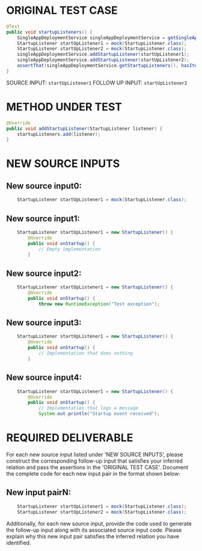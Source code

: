 # ORIGINAL TEST CASE
```java
@Test
public void startupListeners() {
    SingleAppDeploymentService singleAppDeploymentService = getSingleAppDeploymentService();
    StartupListener startUpListener1 = mock(StartupListener.class);
    StartupListener startUpListener2 = mock(StartupListener.class);
    singleAppDeploymentService.addStartupListener(startUpListener1);
    singleAppDeploymentService.addStartupListener(startUpListener2);
    assertThat(singleAppDeploymentService.getStartupListeners(), hasItems(startUpListener1, startUpListener2));
}

```
SOURCE INPUT: `startUpListener1`
FOLLOW UP INPUT: `startUpListener2`


# METHOD UNDER TEST
```java
@Override
public void addStartupListener(StartupListener listener) {
    startupListeners.add(listener);
}

```


# NEW SOURCE INPUTS
## New source input0:
```java
    StartupListener startUpListener1 = mock(StartupListener.class);
```

## New source input1:
```java
    StartupListener startUpListener1 = new StartupListener() {
        @Override
        public void onStartup() {
            // Empty implementation
        }
```

## New source input2:
```java
    StartupListener startUpListener1 = new StartupListener() {
        @Override
        public void onStartup() {
            throw new RuntimeException("Test exception");
```

## New source input3:
```java
    StartupListener startUpListener1 = new StartupListener() {
        @Override
        public void onStartup() {
            // Implementation that does nothing
        }
```

## New source input4:
```java
    StartupListener startUpListener1 = new StartupListener() {
        @Override
        public void onStartup() {
            // Implementation that logs a message
            System.out.println("Startup event received");
```



# REQUIRED DELIVERABLE
For each new source input listed under 'NEW SOURCE INPUTS', please construct the corresponding follow-up input that satisfies your inferred relation and pass the assertions in the 'ORIGINAL TEST CASE'. Document the complete code for each new input pair in the format shown below:
## New input pairN:
```java
    StartupListener startUpListener1 = mock(StartupListener.class);
    StartupListener startUpListener2 = mock(StartupListener.class);
```

Additionally, for each new source input, provide the code used to generate the follow-up input along with its associated source input code. Please explain why this new input pair satisfies the inferred relation you have identified.